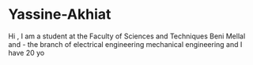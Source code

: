 # Yassine-Akhiat
Hi , I am a student at the Faculty of Sciences and Techniques Beni Mellal and - the branch of electrical engineering mechanical engineering and I have 20 yo
